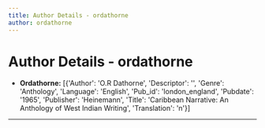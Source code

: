 ```yaml
---
title: Author Details - ordathorne
author: ordathorne
---
```


# Author Details - ordathorne

<ul>
    <li><strong>Ordathorne:</strong> [{'Author': 'O.R Dathorne', 'Descriptor': '', 'Genre': 'Anthology', 'Language': 'English', 'Pub_id': 'london_england', 'Pubdate': '1965', 'Publisher': 'Heinemann', 'Title': 'Caribbean Narrative: An Anthology of West Indian Writing', 'Translation': 'n'}]</li>
</ul>
<hr>
